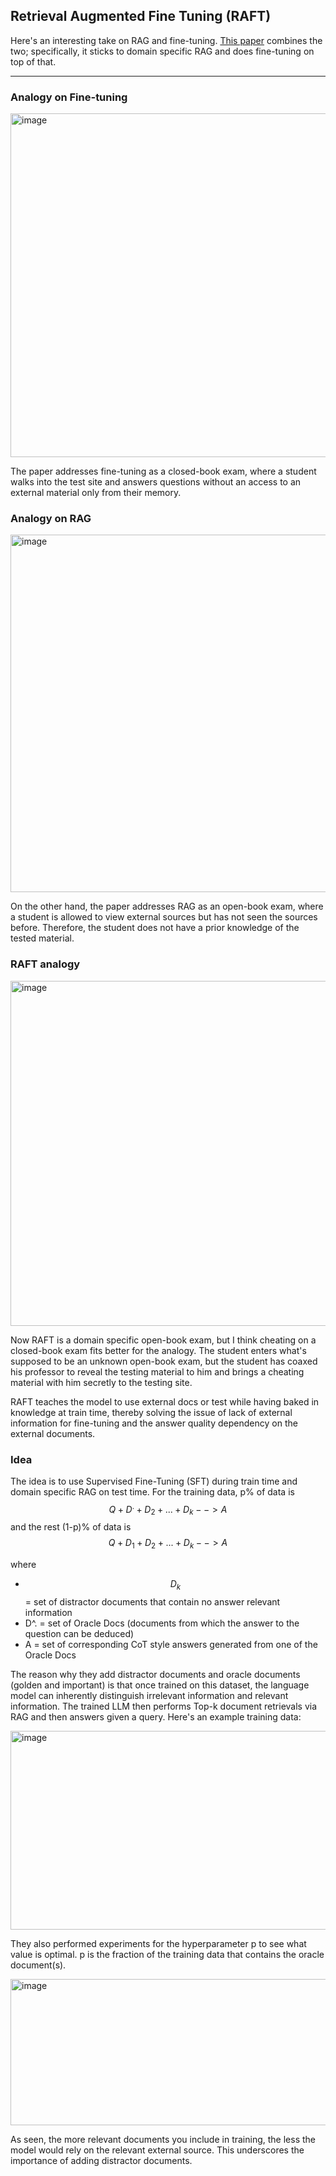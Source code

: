 ## Retrieval Augmented Fine Tuning (RAFT)

Here's an interesting take on RAG and fine-tuning. [This paper](https://arxiv.org/pdf/2403.10131) combines the two; specifically, it sticks to domain specific RAG and does fine-tuning on top of that. 

---------------------------------------------

### Analogy on Fine-tuning
<img width="958" height="550" alt="image" src="https://github.com/user-attachments/assets/dd591036-f133-46b5-ae15-87f41f00ef31" />

The paper addresses fine-tuning as a closed-book exam, where a student walks into the test site and answers questions without an access to an external material only from their memory. 

### Analogy on RAG
<img width="964" height="572" alt="image" src="https://github.com/user-attachments/assets/2d623dd6-3589-4a73-96a3-85faaf6a8a8f" />

On the other hand, the paper addresses RAG as an open-book exam, where a student is allowed to view external sources but has not seen the sources before. Therefore, the student does not have a prior knowledge of the tested material.

### RAFT analogy
<img width="970" height="552" alt="image" src="https://github.com/user-attachments/assets/76b026b7-5ac1-4697-84d1-0ab249cedb8e" />


Now RAFT is a domain specific open-book exam, but I think cheating on a closed-book exam fits better for the analogy. 
The student enters what's supposed to be an unknown open-book exam, but the student has coaxed his professor to reveal the testing material to him and brings a cheating material with him secretly to the testing site.

RAFT teaches the model to use external docs or test while having baked in knowledge at train time, thereby solving the issue of lack of external information for fine-tuning and the answer quality dependency on the external documents. 

### Idea

The idea is to use Supervised Fine-Tuning (SFT) during train time and domain specific RAG on test time. 
For the training data, p% of data is $$Q+ D^.+D_2 + ... + D_k --> A$$ and the rest (1-p)% of data is $$Q+D_1+D_2+ ... + D_k --> A$$

where 
+ $$D_k$$ = set of distractor documents that contain no answer relevant information
+ D^. = set of Oracle Docs (documents from which the answer to the question can be deduced)
+ A = set of corresponding CoT style answers generated from one of the Oracle Docs

The reason why they add distractor documents and oracle documents (golden and important) is that once trained on this dataset, the language model can inherently distinguish irrelevant information and relevant information. 
The trained LLM then performs Top-k document retrievals via RAG and then answers given a query. 
Here's an example training data:

<img width="658" height="318" alt="image" src="https://github.com/user-attachments/assets/e784bc5e-7a47-45d1-8011-4eba3f1cc7fe" />

They also performed experiments for the hyperparameter p to see what value is optimal. p is the fraction of the training data that contains the oracle document(s).

<img width="968" height="234" alt="image" src="https://github.com/user-attachments/assets/e87e1c62-ccc6-4b69-ba7b-20de17665f43" />

As seen, the more relevant documents you include in training, the less the model would rely on the relevant external source. This underscores the importance of adding distractor documents. 
